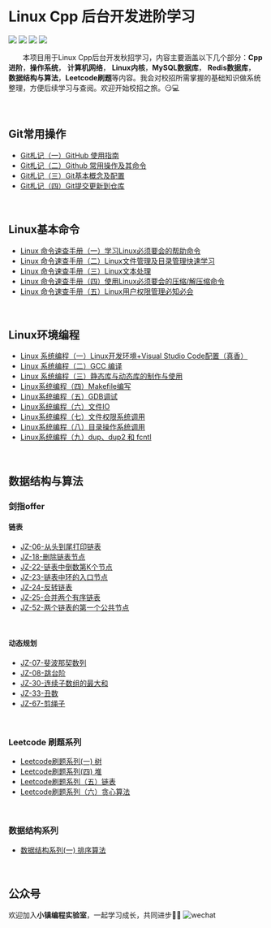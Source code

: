 # Linux Cpp 后台开发进阶学习

[![](https://img.shields.io/github/stars/cotecsz/Linux-Cpp-Development-Advanced-Learning.svg)](https://github.com/cotecsz/Linux-Cpp-Development-Advanced-Learning/stargazers)
[![](https://img.shields.io/github/issues/cotecsz/Linux-Cpp-Development-Advanced-Learning.svg)](https://github.com/cotecsz/Linux-Cpp-Development-Advanced-Learning/issues)
[![](https://img.shields.io/github/forks/cotecsz/Linux-Cpp-Development-Advanced-Learning.svg)](https://github.com/cotecsz/Linux-Cpp-Development-Advanced-Learning/network) 
[![](https://img.shields.io/badge/wechat-微信交流-orange)](#公众号) 


&emsp;&emsp;本项目用于Linux Cpp后台开发秋招学习，内容主要涵盖以下几个部分：**Cpp进阶**，**操作系统**， **计算机网络**， **Linux内核**，**MySQL数据库**， **Redis数据库**， **数据结构与算法**，**Leetcode刷题**等内容。我会对校招所需掌握的基础知识做系统整理，方便后续学习与查阅。欢迎开始校招之旅。:smirk::computer:


&emsp;
## Git常用操作
- [Git札记（一）GitHub 使用指南](https://blog.csdn.net/DreamRE/article/details/111809098)
- [Git札记（二）Github 常用操作及其命令](https://blog.csdn.net/DreamRE/article/details/111813904)
- [Git札记（三）Git基本概念及配置](https://blog.csdn.net/DreamRE/article/details/111814819)
- [Git札记（四）Git提交更新到仓库](https://blog.csdn.net/DreamRE/article/details/111815300)


&emsp;

## Linux基本命令
- [Linux 命令速查手册（一）学习Linux必须要会的帮助命令](https://blog.csdn.net/DreamRE/article/details/111873668)
- [Linux 命令速查手册（二）Linux文件管理及目录管理快速学习](https://blog.csdn.net/DreamRE/article/details/111873762)
- [Linux 命令速查手册（三）Linux文本处理](https://blog.csdn.net/DreamRE/article/details/111873844)
- [Linux 命令速查手册（四）使用Linux必须要会的压缩/解压缩命令](https://blog.csdn.net/DreamRE/article/details/111873943)
- [Linux 命令速查手册（五）Linux用户权限管理必知必会](https://blog.csdn.net/DreamRE/article/details/111873997)

&emsp;

## Linux环境编程

- [Linux 系统编程（一）Linux开发环境+Visual Studio Code配置（真香）](https://blog.csdn.net/DreamRE/article/details/110456374)
- [Linux 系统编程（二）GCC 编译](https://blog.csdn.net/DreamRE/article/details/110495630)
- [Linux 系统编程（三）静态库与动态库的制作与使用](https://blog.csdn.net/DreamRE/article/details/110498256)
- [Linux系统编程（四）Makefile编写](https://blog.csdn.net/DreamRE/article/details/110931656)
- [Linux系统编程（五）GDB调试](https://blog.csdn.net/DreamRE/article/details/111111626)
- [Linux系统编程（六）文件IO](https://blog.csdn.net/DreamRE/article/details/111403080)
- [Linux系统编程（七）文件权限系统调用](https://blog.csdn.net/DreamRE/article/details/111537051)
- [Linux系统编程（八）目录操作系统调用](https://blog.csdn.net/DreamRE/article/details/111542237)
- [Linux系统编程（九）dup、dup2 和 fcntl](https://blog.csdn.net/DreamRE/article/details/111587698)



&emsp;
## 数据结构与算法
### 剑指offer
#### 链表
- [JZ-06-从头到尾打印链表](https://blog.csdn.net/DreamRE/article/details/110516674)
- [JZ-18-删除链表节点](https://blog.csdn.net/DreamRE/article/details/110517117)
- [JZ-22-链表中倒数第K个节点](https://blog.csdn.net/DreamRE/article/details/110526193)
- [JZ-23-链表中环的入口节点](https://blog.csdn.net/DreamRE/article/details/110527000)
- [JZ-24-反转链表](https://blog.csdn.net/DreamRE/article/details/110527358)
- [JZ-25-合并两个有序链表](https://blog.csdn.net/DreamRE/article/details/110527820)
- [JZ-52-两个链表的第一个公共节点](https://blog.csdn.net/DreamRE/article/details/110451119)

&emsp;
#### 动态规划
- [JZ-07-斐波那契数列](https://blog.csdn.net/DreamRE/article/details/111824740)
- [JZ-08-跳台阶](https://blog.csdn.net/DreamRE/article/details/111825310)
- [JZ-30-连续子数组的最大和](https://blog.csdn.net/DreamRE/article/details/111824674)
- [JZ-33-丑数](https://blog.csdn.net/DreamRE/article/details/111825398)
- [JZ-67-剪绳子](https://blog.csdn.net/DreamRE/article/details/111825514)

&emsp;
### Leetcode 刷题系列
- [Leetcode刷题系列(一) 树](https://blog.csdn.net/DreamRE/article/details/110150717)
- [Leetcode刷题系列(四) 堆](https://blog.csdn.net/DreamRE/article/details/110149991)
- [Leetcode刷题系列（五）链表](https://blog.csdn.net/DreamRE/article/details/110250664)
- [Leetcode刷题系列（六）贪心算法](https://blog.csdn.net/DreamRE/article/details/110880546)

&emsp;
### 数据结构系列
- [数据结构系列(一) 排序算法](https://blog.csdn.net/DreamRE/article/details/110205687)


&emsp;
## 公众号 ## 
欢迎加入**小镇编程实验室**，一起学习成长，共同进步:wave::wave:
![wechat](https://github.com/cotecsz/Linux-Cpp-Development-Advanced-Learning/blob/master/images/wechat.png)
